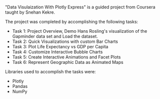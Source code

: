"Data Visulaization With Plotly Express" is a guided project from Coursera taught by Snehan Kekre.

The project was completed by accomplishing the following tasks:

- Task 1: Project Overview, Demo Hans Rosling's visualization of the Gapminder data set and Load the dataset.
- Task 2: Quick Visualizations with custom Bar Charts
- Task 3: Plot Life Expectancy vs GDP per Capita
- Task 4: Customize Interactive Bubble Charts
- Task 5: Create Interactive Animations and Facet Plots
- Task 6: Represent Geographic Data as Animated Maps

Libraries used to accomplish the tasks were:

- Plotly
- Pandas
- NumPy
